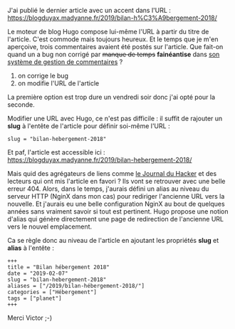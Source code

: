 <!-- title: Hugo et les URLs -->
<!-- category: Blog -->

J'ai publié le dernier article avec un accent dans l'URL<!-- more --> : https://blogduyax.madyanne.fr/2019/bilan-h%C3%A9bergement-2018/ 

Le moteur de blog Hugo compose lui-même l'URL à partir du titre de l'article. C'est commode mais toujours heureux. Et le temps que je m'en aperçoive, trois commentaires avaient été postés sur l'article. Que fait-on quand un a bug non corrigé par ~~manque de temps~~ **fainéantise** dans [son système de gestion de commentaires](https://github.com/kianby/stacosys) ?

1. on corrige le bug 
2. on modifie l'URL de l'article

La première option est trop dure un vendredi soir donc j'ai opté pour la seconde. 

Modifier une URL avec Hugo, ce n'est pas difficile : il suffit de rajouter un **slug** à l'entête de l'article pour définir soi-même l'URL :

    slug = "bilan-hebergement-2018"

Et paf, l'article est accessible ici : https://blogduyax.madyanne.fr/2019/bilan-hebergement-2018/

Mais quid des agrégateurs de liens comme [le Journal du Hacker](https://www.journalduhacker.net) et des lecteurs qui ont mis l'article en favori ? Ils vont se retrouver avec une belle erreur 404. Alors, dans le temps, j'aurais défini un alias au niveau du serveur HTTP (NginX dans mon cas) pour rediriger l'ancienne URL vers la nouvelle. Et j'aurais eu une belle configuration NginX au bout de quelques années sans vraiment savoir si tout est pertinent. Hugo propose une notion d'alias qui génère directement une page de redirection de l'ancienne URL vers le nouvel emplacement. 

Ca se règle donc au niveau de l'article en ajoutant les propriétés   **slug** et **alias** à l'entête : 

    +++
    title = "Bilan hébergement 2018"
    date = "2019-02-07"
    slug = "bilan-hebergement-2018"
    aliases = ["/2019/bilan-hébergement-2018/"]
    categories = ["Hébergement"]
    tags = ["planet"] 
    +++


Merci Victor ;-)
